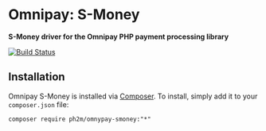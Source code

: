 # Omnipay: S-Money
**S-Money driver for the Omnipay PHP payment processing library**

[![Build Status](https://travis-ci.com/PH2M/omnipay-smoney.svg?branch=master)](https://travis-ci.com/PH2M/omnipay-smoney)

## Installation
Omnipay S-Money is installed via [Composer](http://getcomposer.org/). To install, simply add it
to your `composer.json` file:

```
composer require ph2m/omnypay-smoney:"*"
```
